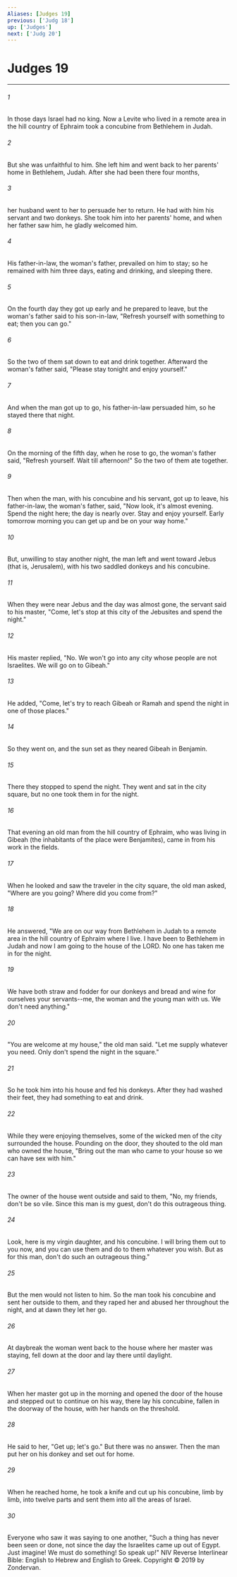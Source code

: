 ```yaml
---
Aliases: [Judges 19]
previous: ['Judg 18']
up: ['Judges']
next: ['Judg 20']
---
```

# Judges 19

***


###### 1 
In those days Israel had no king. Now a Levite who lived in a remote area in the hill country of Ephraim took a concubine from Bethlehem in Judah. 

###### 2 
But she was unfaithful to him. She left him and went back to her parents' home in Bethlehem, Judah. After she had been there four months, 

###### 3 
her husband went to her to persuade her to return. He had with him his servant and two donkeys. She took him into her parents' home, and when her father saw him, he gladly welcomed him. 

###### 4 
His father-in-law, the woman's father, prevailed on him to stay; so he remained with him three days, eating and drinking, and sleeping there. 

###### 5 
On the fourth day they got up early and he prepared to leave, but the woman's father said to his son-in-law, "Refresh yourself with something to eat; then you can go." 

###### 6 
So the two of them sat down to eat and drink together. Afterward the woman's father said, "Please stay tonight and enjoy yourself." 

###### 7 
And when the man got up to go, his father-in-law persuaded him, so he stayed there that night. 

###### 8 
On the morning of the fifth day, when he rose to go, the woman's father said, "Refresh yourself. Wait till afternoon!" So the two of them ate together. 

###### 9 
Then when the man, with his concubine and his servant, got up to leave, his father-in-law, the woman's father, said, "Now look, it's almost evening. Spend the night here; the day is nearly over. Stay and enjoy yourself. Early tomorrow morning you can get up and be on your way home." 

###### 10 
But, unwilling to stay another night, the man left and went toward Jebus (that is, Jerusalem), with his two saddled donkeys and his concubine. 

###### 11 
When they were near Jebus and the day was almost gone, the servant said to his master, "Come, let's stop at this city of the Jebusites and spend the night." 

###### 12 
His master replied, "No. We won't go into any city whose people are not Israelites. We will go on to Gibeah." 

###### 13 
He added, "Come, let's try to reach Gibeah or Ramah and spend the night in one of those places." 

###### 14 
So they went on, and the sun set as they neared Gibeah in Benjamin. 

###### 15 
There they stopped to spend the night. They went and sat in the city square, but no one took them in for the night. 

###### 16 
That evening an old man from the hill country of Ephraim, who was living in Gibeah (the inhabitants of the place were Benjamites), came in from his work in the fields. 

###### 17 
When he looked and saw the traveler in the city square, the old man asked, "Where are you going? Where did you come from?" 

###### 18 
He answered, "We are on our way from Bethlehem in Judah to a remote area in the hill country of Ephraim where I live. I have been to Bethlehem in Judah and now I am going to the house of the LORD. No one has taken me in for the night. 

###### 19 
We have both straw and fodder for our donkeys and bread and wine for ourselves your servants--me, the woman and the young man with us. We don't need anything." 

###### 20 
"You are welcome at my house," the old man said. "Let me supply whatever you need. Only don't spend the night in the square." 

###### 21 
So he took him into his house and fed his donkeys. After they had washed their feet, they had something to eat and drink. 

###### 22 
While they were enjoying themselves, some of the wicked men of the city surrounded the house. Pounding on the door, they shouted to the old man who owned the house, "Bring out the man who came to your house so we can have sex with him." 

###### 23 
The owner of the house went outside and said to them, "No, my friends, don't be so vile. Since this man is my guest, don't do this outrageous thing. 

###### 24 
Look, here is my virgin daughter, and his concubine. I will bring them out to you now, and you can use them and do to them whatever you wish. But as for this man, don't do such an outrageous thing." 

###### 25 
But the men would not listen to him. So the man took his concubine and sent her outside to them, and they raped her and abused her throughout the night, and at dawn they let her go. 

###### 26 
At daybreak the woman went back to the house where her master was staying, fell down at the door and lay there until daylight. 

###### 27 
When her master got up in the morning and opened the door of the house and stepped out to continue on his way, there lay his concubine, fallen in the doorway of the house, with her hands on the threshold. 

###### 28 
He said to her, "Get up; let's go." But there was no answer. Then the man put her on his donkey and set out for home. 

###### 29 
When he reached home, he took a knife and cut up his concubine, limb by limb, into twelve parts and sent them into all the areas of Israel. 

###### 30 
Everyone who saw it was saying to one another, "Such a thing has never been seen or done, not since the day the Israelites came up out of Egypt. Just imagine! We must do something! So speak up!" NIV Reverse Interlinear Bible: English to Hebrew and English to Greek. Copyright © 2019 by Zondervan.
